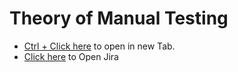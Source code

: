 # Theory of Manual Testing
 - [Ctrl + Click here](https://github.com/RouthKiranBabu/Masai-School-Journey/blob/main/Placements/Placement%20Interview%20Question%20DOC/Manual%20Testing.pdf) to open in new Tab.
 - [Click here](https://jiraproman.atlassian.net/jira/projects?page=1&sortKey=name&sortOrder=ASC) to Open Jira
